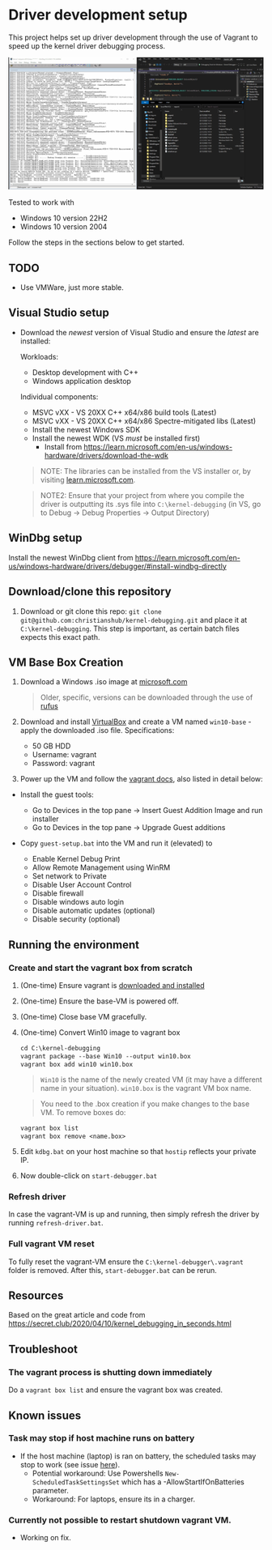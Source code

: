 # Driver development setup

This project helps set up driver development through the use of Vagrant to speed
up the kernel driver debugging process.

![](images/vagrant-driver-debug.gif)

Tested to work with

* Windows 10 version 22H2
* Windows 10 version 2004

Follow the steps in the sections below to get started.

## TODO

* Use VMWare, just more stable.

## Visual Studio setup
* Download the *newest* version of Visual Studio and ensure the *latest* are
  installed:

  Workloads:
  * Desktop development with C++
  * Windows application desktop

  Individual components:
  * MSVC vXX - VS 20XX C++ x64/x86 build tools (Latest)
  * MSVC vXX - VS 20XX C++ x64/x86 Spectre-mitigated libs (Latest)
  * Install the newest Windows SDK
  * Install the newest WDK (VS *must* be installed first)
    * Install from <https://learn.microsoft.com/en-us/windows-hardware/drivers/download-the-wdk>

  > NOTE: The libraries can be installed from the VS installer or, by visiting
  > [learn.microsoft.com](https://learn.microsoft.com/en-us/windows-hardware/drivers/download-the-wdk).

  > NOTE2: Ensure that your project from where you compile the driver is
  > outputting its .sys file into `C:\kernel-debugging` (in VS, go to Debug ->
  > Debug Properties -> Output Directory)

## WinDbg setup

Install the newest WinDbg client from <https://learn.microsoft.com/en-us/windows-hardware/drivers/debugger/#install-windbg-directly>

## Download/clone this repository

1) Download or git clone this repo: `git clone
   git@github.com:christianshub/kernel-debugging.git` and place it at
   `C:\kernel-debugging`. This step is important, as certain batch files expects
   this exact path.

## VM Base Box Creation

1) Download a Windows .iso image at
   [microsoft.com](https://www.microsoft.com/da-dk/software-download/windows10)

    > Older, specific, versions can be downloaded through the use of
    > [rufus](https://rufus.ie/en/)

2) Download and install [VirtualBox](https://www.virtualbox.org/) and create a
   VM named `win10-base` - apply the downloaded .iso file. Specifications:

    * 50 GB HDD
    * Username: vagrant
    * Password: vagrant

3) Power up the VM and follow the [vagrant
   docs](https://developer.hashicorp.com/vagrant/docs/boxes/base#Windows%20Boxes),
   also listed in detail below:

  * Install the guest tools:
    * Go to Devices in the top pane -> Insert Guest Addition Image and run
      installer
    * Go to Devices in the top pane -> Upgrade Guest additions

  * Copy `guest-setup.bat` into the VM and run it (elevated) to
    * Enable Kernel Debug Print
    * Allow Remote Management using WinRM
    * Set network to Private
    * Disable User Account Control
    * Disable firewall
    * Disable windows auto login
    * Disable automatic updates (optional)
    * Disable security (optional)

## Running the environment

### Create and start the vagrant box from scratch

1) (One-time) Ensure vagrant is [downloaded and
   installed](https://developer.hashicorp.com/vagrant/downloads)

1) (One-time) Ensure the base-VM is powered off.

1) (One-time) Close base VM gracefully.

1) (One-time) Convert Win10 image to vagrant box

    ```vagrant
    cd C:\kernel-debugging
    vagrant package --base Win10 --output win10.box
    vagrant box add win10 win10.box
    ```

    > `Win10` is the name of the newly created VM (it may have a different name
    in your situation). `win10.box` is the vagrant VM box name.

    > You need to the .box creation if you make changes to the base VM. To remove boxes do:

      ```vagrant
      vagrant box list
      vagrant box remove <name.box>
      ```

1) Edit `kdbg.bat` on your host  machine so that `hostip` reflects your private IP.
1) Now double-click on `start-debugger.bat`

### Refresh driver

In case the vagrant-VM is up and running, then simply refresh the driver by
running `refresh-driver.bat`.

### Full vagrant VM reset

To fully reset the vagrant-VM ensure the `C:\kernel-debugger\.vagrant` folder is
removed. After this, `start-debugger.bat` can be rerun.

## Resources

Based on the great article and code from
https://secret.club/2020/04/10/kernel_debugging_in_seconds.html

## Troubleshoot

### The vagrant process is shutting down immediately

Do a `vagrant box list` and ensure the vagrant box was created.

## Known issues

### Task may stop if host machine runs on battery

* If the host machine (laptop) is ran on battery, the scheduled tasks may stop
  to work (see issue
  [here](https://stackoverflow.com/questions/9075564/change-settings-for-power-for-windows-scheduled-task)).
  * Potential workaround: Use Powershells `New-ScheduledTaskSettingsSet` which
    has a -AllowStartIfOnBatteries parameter.
  * Workaround: For laptops, ensure its in a charger.

### Currently not possible to restart shutdown vagrant VM.

* Working on fix.
